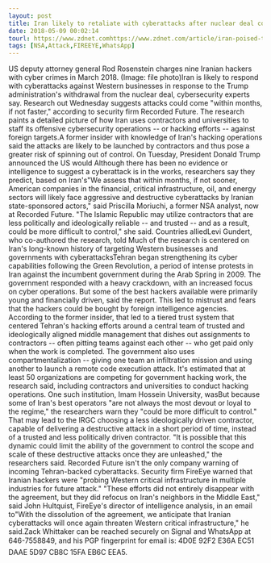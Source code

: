 ```yaml
---
layout: post
title: Iran likely to retaliate with cyberattacks after nuclear deal collapse
date: 2018-05-09 00:02:14
tourl: https://www.zdnet.comhttps://www.zdnet.com/article/iran-poised-to-launch-cyberattacks-after-nuclear-deal-collapses/
tags: [NSA,Attack,FIREEYE,WhatsApp]
---
```

US deputy attorney general Rod Rosenstein charges nine Iranian hackers with cyber crimes in March 2018. (Image: file photo)Iran is likely to respond with cyberattacks against Western businesses in response to the Trump administration's withdrawal from the nuclear deal, cybersecurity experts say. Research out Wednesday suggests attacks could come "within months, if not faster," according to security firm Recorded Future. The research paints a detailed picture of how Iran uses contractors and universities to staff its offensive cybersecurity operations -- or hacking efforts -- against foreign targets.A former insider with knowledge of Iran's hacking operations said the attacks are likely to be launched by contractors and thus pose a greater risk of spinning out of control. On Tuesday, President Donald Trump announced the US would Although there has been no evidence or intelligence to suggest a cyberattack is in the works, researchers say they predict, based on Iran's"We assess that within months, if not sooner, American companies in the financial, critical infrastructure, oil, and energy sectors will likely face aggressive and destructive cyberattacks by Iranian state-sponsored actors," said Priscilla Moriuchi, a former NSA analyst, now at Recorded Future. "The Islamic Republic may utilize contractors that are less politically and ideologically reliable -- and trusted -- and as a result, could be more difficult to control," she said. Countries alliedLevi Gundert, who co-authored the research, told Much of the research is centered on Iran's long-known history of targeting Western businesses and governments with cyberattacksTehran began strengthening its cyber capabilities following the Green Revolution, a period of intense protests in Iran against the incumbent government during the Arab Spring in 2009. The government responded with a heavy crackdown, with an increased focus on cyber operations. But some of the best hackers available were primarily young and financially driven, said the report. This led to mistrust and fears that the hackers could be bought by foreign intelligence agencies. According to the former insider, that led to a tiered trust system that centered Tehran's hacking efforts around a central team of trusted and ideologically aligned middle management that dishes out assignments to contractors -- often pitting teams against each other -- who get paid only when the work is completed. The government also uses compartmentalization -- giving one team an infiltration mission and using another to launch a remote code execution attack. It's estimated that at least 50 organizations are competing for government hacking work, the research said, including contractors and universities to conduct hacking operations. One such institution, Imam Hossein University, wasBut because some of Iran's best operators "are not always the most devout or loyal to the regime," the researchers warn they "could be more difficult to control." That may lead to the IRGC choosing a less ideologically driven contractor, capable of delivering a destructive attack in a short period of time, instead of a trusted and less politically driven contractor. "It is possible that this dynamic could limit the ability of the government to control the scope and scale of these destructive attacks once they are unleashed," the researchers said. Recorded Future isn't the only company warning of incoming Tehran-backed cyberattacks. Security firm FireEye warned that Iranian hackers were "probing Western critical infrastructure in multiple industries for future attack." "These efforts did not entirely disappear with the agreement, but they did refocus on Iran's neighbors in the Middle East," said John Hultquist, FireEye's director of intelligence analysis, in an email to"With the dissolution of the agreement, we anticipate that Iranian cyberattacks will once again threaten Western critical infrastructure," he said.Zack Whittaker can be reached securely on Signal and WhatsApp at 646-7558849, and his PGP fingerprint for email is: 4D0E 92F2 E36A EC51 DAAE 5D97 CB8C 15FA EB6C EEA5.
